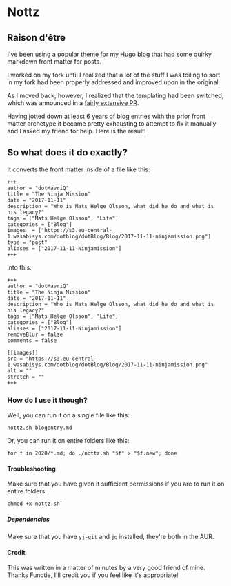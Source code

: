 # Nottz

## Raison d'être
I've been using a [popular theme for my Hugo blog](https://github.com/pacollins/hugo-future-imperfect-slim) that had some quirky markdown front matter for posts. 

I worked on my fork until I realized 
that a lot of the stuff I was toiling to sort in my fork had been 
properly addressed and improved upon in the original. 

As I moved back, 
however, I realized that the templating had been switched, which was 
announced in a [fairly extensive PR](https://github.com/pacollins/hugo-future-imperfect-slim/pull/154).


Having jotted down at least 6 
years of blog entries with the prior front matter archetype it became 
pretty exhausting to attempt to fix it manually and I asked my friend 
for help. Here is the result!

## So what does it do exactly?

It converts the front matter inside of a file like this:
```
+++
author = "dotMavriQ"
title = "The Ninja Mission"
date = "2017-11-11"
description = "Who is Mats Helge Olsson, what did he do and what is his legacy?"
tags = ["Mats Helge Olsson", "Life"]
categories = ["Blog"]
images  = ["https://s3.eu-central-1.wasabisys.com/dotblog/dotBlog/Blog/2017-11-11-ninjamission.png"]
type = "post"
aliases = ["2017-11-11-Ninjamission"]
+++
```
into this:
```
+++
author = "dotMavriQ"
title = "The Ninja Mission"
date = "2017-11-11"
description = "Who is Mats Helge Olsson, what did he do and what is his legacy?"
tags = ["Mats Helge Olsson", "Life"]
categories = ["Blog"]
aliases = ["2017-11-11-Ninjamission"]
removeBlur = false
comments = false

[[images]]
src = "https://s3.eu-central-1.wasabisys.com/dotblog/dotBlog/Blog/2017-11-11-ninjamission.png"
alt = ""
stretch = ""
+++
```

### How do I use it though? 

Well, you can run it on a single file like this:
```
nottz.sh blogentry.md
```

Or, you can run it on entire folders like this:
```
for f in 2020/*.md; do ./nottz.sh "$f" > "$f.new"; done
```

#### Troubleshooting

Make sure that you have given it sufficient permissions if you are to run it on entire folders.
```
chmod +x nottz.sh`
```
##### Dependencies 

Make sure that you have `yj-git` and `jq` installed, they're both in the AUR.


#### Credit
This was written in a matter of minutes by a very good friend of mine.
Thanks Functie, I'll credit you if you feel like it's appropriate!


